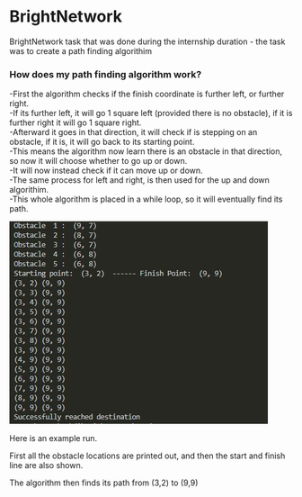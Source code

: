 # BrightNetwork
BrightNetwork task that was done during the internship duration - the task was to create a path finding algorithim

### How does my path finding algorithm work?

-First the algorithm checks if the finish coordinate is further left, or further right. <br>
-If its further left, it will go 1 square left (provided there is no obstacle), if it is further right it will go 1 square right. <br>
-Afterward it goes in that direction, it will check if is stepping on an obstacle, if it is, it will go back to its starting point. <br>
-This means the algorithm now learn there is an obstacle in that direction, so now it will choose whether to go up or down. <br>
-It will now instead check if it can move up or down. <br>
-The same process for left and right, is then used for the up and down algorithim. <br>
-This whole algorithm is placed in a while loop, so it will eventually find its path. <br>

![alt text](https://github.com/Mahdi2c/storage/blob/master/BrightNetwork/1.jpg)

Here is an example run.

First all the obstacle locations are printed out, and then the start and finish line are also shown.  

The algorithm then finds its path from (3,2) to (9,9)

